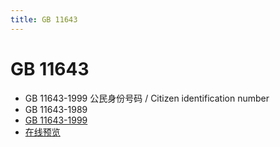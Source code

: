 ```yaml
---
title: GB 11643
---
```


# GB 11643

- GB 11643-1999 公民身份号码 / Citizen identification number
- GB 11643-1989
- [GB 11643-1999](http://std.samr.gov.cn/gb/search/gbDetailed?id=71F772D75D5FD3A7E05397BE0A0AB82A)
- [在线预览](http://c.gb688.cn/bzgk/gb/showGb?type=online&hcno=080D6FBF2BB468F9007657F26D60013E)
